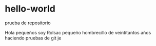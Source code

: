 # hello-world
prueba de repositorio


Hola pequeños
soy Rolsac pequeño hombrecillo de veintitantos años haciendo pruebas de git je 
